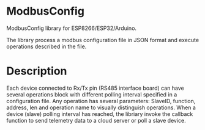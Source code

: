 # ModbusConfig
ModbusConfig library for ESP8266/ESP32/Arduino. 

The library process a modbus configuration file in JSON format and execute operations described in the file. 

# Description

Each device connected to Rx/Tx pin (RS485 interface board) can have several operations block with different polling interval specified in a configuration file.
Any operation has several parameters: SlaveID, function, address, len and operation name to visually distinguish operations. 
When a device (slave) polling interval has reached, the libriary invoke the callback function to send telemetry data to a cloud server or poll a slave device.
